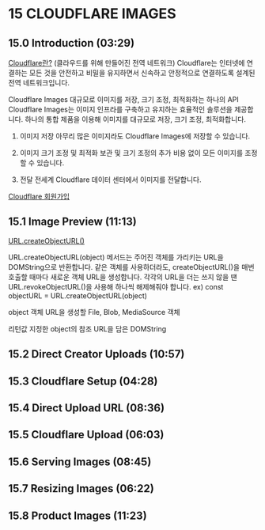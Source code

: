 # 15 CLOUDFLARE IMAGES

## 15.0 Introduction (03:29)

[Cloudflare란?](https://www.cloudflare.com/ko-kr/products/cloudflare-images/)
(클라우드를 위해 만들어진 전역 네트워크)
Cloudflare는 인터넷에 연결하는 모든 것을 안전하고 비밀을 유지하면서 신속하고 안정적으로 연결하도록 설계된 전역 네트워크입니다.

Cloudflare Images
대규모로 이미지를 저장, 크기 조정, 최적화하는 하나의 API
Cloudflare Images는 이미지 인프라를 구축하고 유지하는 효율적인 솔루션을 제공합니다. 하나의 통합 제품을 이용해 이미지를 대규모로 저장, 크기 조정, 최적화합니다.

1. 이미지 저장
   아무리 많은 이미지라도 Cloudflare Images에 저장할 수 있습니다.

2. 이미지 크기 조정 및 최적화
   보관 및 크기 조정의 추가 비용 없이 모든 이미지를 조정할 수 있습니다.

3. 전달
   전세계 Cloudflare 데이터 센터에서 이미지를 전달합니다.

[Cloudflare 회원가입](https://dash.cloudflare.com/sign-up)

## 15.1 Image Preview (11:13)

[URL.createObjectURL()](https://developer.mozilla.org/ko/docs/Web/API/URL/createObjectURL)

URL.createObjectURL(object) 메서드는 주어진 객체를 가리키는 URL을 DOMString으로 반환합니다. 같은 객체를 사용하더라도, createObjectURL()을 매번 호출할 때마다 새로운 객체 URL을 생성합니다. 각각의 URL을 더는 쓰지 않을 땐 URL.revokeObjectURL()을 사용해 하나씩 해제해줘야 합니다.
ex) const objectURL = URL.createObjectURL(object)

object
객체 URL을 생성할 File, Blob, MediaSource 객체

리턴값
지정한 object의 참조 URL을 담은 DOMString

## 15.2 Direct Creator Uploads (10:57)

## 15.3 Cloudflare Setup (04:28)

## 15.4 Direct Upload URL (08:36)

## 15.5 Cloudflare Upload (06:03)

## 15.6 Serving Images (08:45)

## 15.7 Resizing Images (06:22)

## 15.8 Product Images (11:23)
